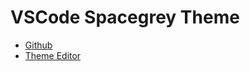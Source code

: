 # VSCode Spacegrey Theme

- [Github](https://github.com/FlatMapIO/vscode-spacegrey-color-theme)
- [Theme Editor](https://themes.vscode.one/)